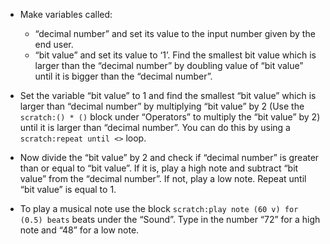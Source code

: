 - Make variables called:
    
    - “decimal number” and set its value to the input number given by the end user.
    - “bit value” and set its value to ‘1’. Find the smallest bit value which is larger than the “decimal number” by doubling value of “bit value” until it is bigger than the “decimal number”.

- Set the variable “bit value” to 1 and find the smallest “bit value” which is larger than “decimal number” by multiplying “bit value” by 2 (Use the `scratch:() * ()` block under “Operators” to multiply the “bit value” by 2) until it is larger than “decimal number”. You can do this by using a `scratch:repeat until <>` loop.

- Now divide the “bit value” by 2 and check if “decimal number” is greater than or equal to “bit value”. If it is, play a high note and subtract “bit value” from the “decimal number”. If not, play a low note. Repeat until “bit value” is equal to 1.
- To play a musical note use the block `scratch:play note (60 v) for (0.5) beats` beats under the “Sound”. Type in the number “72” for a high note and “48” for a low note.